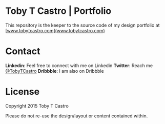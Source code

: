 # Toby T Castro | Portfolio

This repository is the keeper to the source code of my design portfolio at [www.tobytcastro.com](www.tobytcastro.com)

# Contact

**Linkedin**: Feel free to connect with me on Linkedin
**Twitter**: Reach me [@TobyTCastro](https://twitter.com/tobytcastro)
**Dribbble**: I am also on Dribbble

# License

Copyright 2015 Toby T Castro

Please do not re-use the design/layout or content contained within. 
